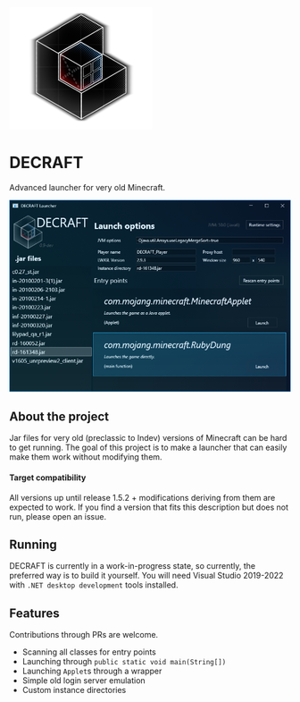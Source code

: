 ![logo](md_img/decraft_logo.png)
# DECRAFT
Advanced launcher for very old Minecraft.

![ui_image_1](md_img/ui_1.png)

## About the project
Jar files for very old (preclassic to Indev) versions of Minecraft can be hard to get running. The goal of this project is to make a launcher that can easily make them work without modifying them.

#### Target compatibility

All versions up until release 1.5.2 + modifications deriving from them are expected to work. If you find a version that fits this description but does not run, please open an issue.

## Running

DECRAFT is currently in a work-in-progress state, so currently, the preferred way is to build it yourself. You will need Visual Studio 2019-2022 with `.NET desktop development` tools installed.

## Features

Contributions through PRs are welcome.

- Scanning all classes for entry points
- Launching through `public static void main(String[])`
- Launching `Applet`s through a wrapper
- Simple old login server emulation
- Custom instance directories